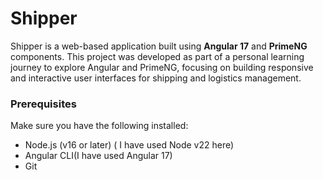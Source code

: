 # Shipper

Shipper is a web-based application built using **Angular 17** and **PrimeNG** components. This project was developed as part of a personal learning journey to explore Angular and PrimeNG, focusing on building responsive and interactive user interfaces for shipping and logistics management.



### Prerequisites

Make sure you have the following installed:

- Node.js (v16 or later) ( I have used Node v22 here)
- Angular CLI(I have used Angular 17)
- Git

